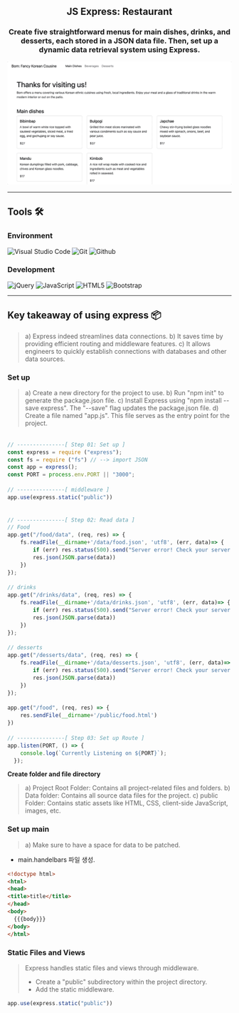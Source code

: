 <h2 align="center">
  JS Express: Restaurant <br/>
</h2>

<h3 align="center">
Create five straightforward menus for main dishes, drinks, and desserts, each stored in a JSON data file. Then, set up a dynamic data retrieval system using Express.
</h3>

<div align="center">
<img width="700" alt="image" src="assets/bom_restaurant.gif">
</div>


---
## Tools 🛠️

### Environment
![Visual Studio Code](https://img.shields.io/badge/Visual%20Studio%20Code-007ACC?style=for-the-badge&logo=Visual%20Studio%20Code&logoColor=white)
![Git](https://img.shields.io/badge/Git-F05032?style=for-the-badge&logo=Git&logoColor=white)
![Github](https://img.shields.io/badge/GitHub-181717?style=for-the-badge&logo=GitHub&logoColor=white)             

### Development
![jQuery](https://img.shields.io/badge/jquery-%230769AD.svg?style=for-the-badge&logo=jquery&logoColor=white)
![JavaScript](https://img.shields.io/badge/JavaScript-F7DF1E?style=for-the-badge&logo=Javascript&logoColor=white)
![HTML5](https://img.shields.io/badge/html5-%23E34F26.svg?style=for-the-badge&logo=html5&logoColor=white)
![Bootstrap](https://img.shields.io/badge/Bootstrap-7952B3?style=for-the-badge&logo=Bootstrap&logoColor=white)


---
## Key takeaway of using express 📦

> a) Express indeed streamlines data connections.
> b) It saves time by providing efficient routing and middleware features.
> c) It allows engineers to quickly establish connections with databases and other data sources.


### Set up 
> a) Create a new directory for the project to use.
> b) Run "npm init" to generate the package.json file.
> c) Install Express using "npm install --save express". The "--save" flag updates the package.json file.
> d) Create a file named "app.js". This file serves as the entry point for the project.

```javascript

// ---------------[ Step 01: Set up ]
const express = require ("express");
const fs = require ("fs") // --> import JSON
const app = express();
const PORT = process.env.PORT || "3000";

// ---------------[ middleware ]
app.use(express.static("public"))


// ---------------[ Step 02: Read data ]
// Food
app.get("/food/data", (req, res) => {
    fs.readFile(__dirname+'/data/food.json', 'utf8', (err, data)=> {
        if (err) res.status(500).send("Server error! Check your server!")
        res.json(JSON.parse(data))
    })
});

// drinks
app.get("/drinks/data", (req, res) => {
    fs.readFile(__dirname+'/data/drinks.json', 'utf8', (err, data)=> {
        if (err) res.status(500).send("Server error! Check your server!")
        res.json(JSON.parse(data))
    })
});

// desserts
app.get("/desserts/data", (req, res) => {
    fs.readFile(__dirname+'/data/desserts.json', 'utf8', (err, data)=> {
        if (err) res.status(500).send("Server error! Check your server!")
        res.json(JSON.parse(data))
    })
});

app.get("/food", (req, res) => {
    res.sendFile(__dirname+'/public/food.html')
})

// ---------------[ Step 03: Set up Route ]
app.listen(PORT, () => {
    console.log(`Currently Listening on ${PORT}`);
  });
```

**Create folder and file directory**
> a) Project Root Folder: Contains all project-related files and folders.
> b) Data folder: Contains all source data files for the project.
> c) public Folder: Contains static assets like HTML, CSS, client-side JavaScript, images, etc.

### Set up main
> a) Make sure to have a space for data to be patched.
* main.handelbars 파일 생성.
```html
<!doctype html>
<html>
<head>
<title>title</title>
</head>
<body>
  {{{body}}}
</body>
</html>
```

### Static Files and Views
> Express handles static files and views through middleware.
> - Create a "public" subdirectory within the project directory.
> - Add the static middleware.

```javascript
app.use(express.static("public"))

```
